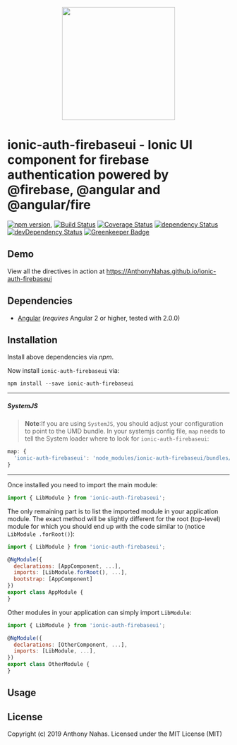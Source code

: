 <p align="center">
  <img height="256px" width="256px" style="text-align: center;" src="https://cdn.rawgit.com/AnthonyNahas/ionic-auth-firebaseui/master/demo/src/assets/logo.svg">
</p>

# ionic-auth-firebaseui - Ionic UI component for firebase authentication powered by @firebase, @angular and @angular/fire

[![npm version](https://badge.fury.io/js/ionic-auth-firebaseui.svg)](https://badge.fury.io/js/ionic-auth-firebaseui),
[![Build Status](https://travis-ci.org/AnthonyNahas/ionic-auth-firebaseui.svg?branch=master)](https://travis-ci.org/AnthonyNahas/ionic-auth-firebaseui)
[![Coverage Status](https://coveralls.io/repos/github/AnthonyNahas/ionic-auth-firebaseui/badge.svg?branch=master)](https://coveralls.io/github/AnthonyNahas/ionic-auth-firebaseui?branch=master)
[![dependency Status](https://david-dm.org/AnthonyNahas/ionic-auth-firebaseui/status.svg)](https://david-dm.org/AnthonyNahas/ionic-auth-firebaseui)
[![devDependency Status](https://david-dm.org/AnthonyNahas/ionic-auth-firebaseui/dev-status.svg?branch=master)](https://david-dm.org/AnthonyNahas/ionic-auth-firebaseui#info=devDependencies)
[![Greenkeeper Badge](https://badges.greenkeeper.io/AnthonyNahas/ionic-auth-firebaseui.svg)](https://greenkeeper.io/)

## Demo

View all the directives in action at https://AnthonyNahas.github.io/ionic-auth-firebaseui

## Dependencies
* [Angular](https://angular.io) (*requires* Angular 2 or higher, tested with 2.0.0)

## Installation
Install above dependencies via *npm*. 

Now install `ionic-auth-firebaseui` via:
```shell
npm install --save ionic-auth-firebaseui
```

---
##### SystemJS
>**Note**:If you are using `SystemJS`, you should adjust your configuration to point to the UMD bundle.
In your systemjs config file, `map` needs to tell the System loader where to look for `ionic-auth-firebaseui`:
```js
map: {
  'ionic-auth-firebaseui': 'node_modules/ionic-auth-firebaseui/bundles/ionic-auth-firebaseui.umd.js',
}
```
---

Once installed you need to import the main module:
```js
import { LibModule } from 'ionic-auth-firebaseui';
```
The only remaining part is to list the imported module in your application module. The exact method will be slightly
different for the root (top-level) module for which you should end up with the code similar to (notice ` LibModule .forRoot()`):
```js
import { LibModule } from 'ionic-auth-firebaseui';

@NgModule({
  declarations: [AppComponent, ...],
  imports: [LibModule.forRoot(), ...],  
  bootstrap: [AppComponent]
})
export class AppModule {
}
```

Other modules in your application can simply import ` LibModule `:

```js
import { LibModule } from 'ionic-auth-firebaseui';

@NgModule({
  declarations: [OtherComponent, ...],
  imports: [LibModule, ...], 
})
export class OtherModule {
}
```

## Usage



## License

Copyright (c) 2019 Anthony Nahas. Licensed under the MIT License (MIT)

